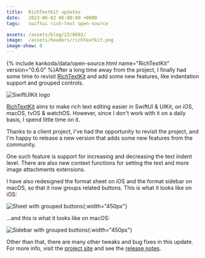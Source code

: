 ```yaml
---
title:  RichTextKit updates
date:   2023-06-02 06:00:00 +0000
tags:   swiftui rich-text open-source

assets: /assets/blog/23/0602/
image:  /assets/headers/richtextkit.png
image-show: 0
---
```


{% include kankoda/data/open-source.html name="RichTextKit" version="0.6.0" %}After a long time away from the project, I finally had some time to revisit [RichTextKit]({{project.url}}) and add some new features, like indentation support and grouped controls.

![SwiftUIKit logo]({{page.image}})

[RichTextKit]({{project.url}}) aims to make rich text editing easier in SwiftUI & UIKit, on iOS, macOS, tvOS & watchOS. However, since I don't work with it on a daily basis, I spend little time on it.

Thanks to a client project, I've had the opportunity to revisit the project, and I'm happy to release a new version that adds some new features from the community.

One such feature is support for increasing and decreasing the text indent level. There are also new context functions for setting the text and more image attachments extensions.

I have also redesigned the format sheet on iOS and the format sidebar on macOS, so that it now groups related buttons. This is what it looks like on iOS:

![Sheet with grouped buttons]({{page.assets}}format-sheet.jpg){:width="450px"}

...and this is what it looks like on macOS:

![Sidebar with grouped buttons]({{page.assets}}format-sidebar.jpg){:width="450px"}

Other than that, there are many other tweaks and bug fixes in this update. For more info, visit the [project site]({{project.url}}) and see the [release notes]({{project-version}}).